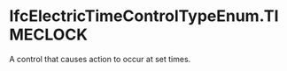 IfcElectricTimeControlTypeEnum.TIMECLOCK
========================================
A control that causes action to occur at set times.


